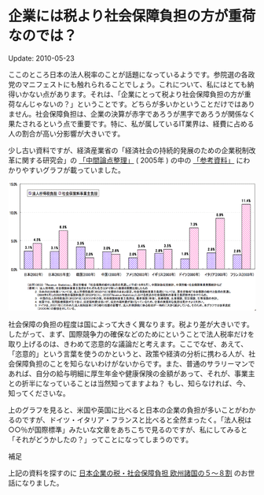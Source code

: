 # 企業には税より社会保障負担の方が重荷なのでは？

Update: 2010-05-23

ここのところ日本の法人税率のことが話題になっているようです。参院選の各政党のマニフェストにも触れられることでしょう。これについて、私にはとても納得いかない点があります。それは、「企業にとって税より社会保障負担の方が重荷なんじゃないの？」ということです。どちらが多いかということだけではありません。社会保障負担は、企業の決算が赤字であろうが黒字であろうが関係なく果たされるという点で重要です。特に、私が属しているIT業界は、経費に占める人の割合が高い分影響が大きいです。

少し古い資料ですが、経済産業省の「経済社会の持続的発展のための企業税制改革に関する研究会」の [「中間論点整理」](http://www.meti.go.jp/press/20050823001/20050823001.html) ( 2005年 ) の中の [「参考資料」](http://www.meti.go.jp/press/20050823001/4-zeisei-set.pdf)  にわかりやすいグラフが載っていました。

![](ShakaihosyoKigyohutan.png)

社会保障の負担の程度は国によって大きく異なります。税より差が大きいです。したがって、まず、国際競争力の確保などのためにということで法人税率だけを取り上げるのは、きわめて恣意的な議論だと考えます。ここでなぜ、あえて、「恣意的」という言葉を使うのかというと、政策や経済の分析に携わる人が、社会保障負担のことを知らないわけがないからです。また、普通のサラリーマンであれば、自分の給与明細に厚生年金や健康保険の金額があって、それが、事業主との折半になっていることは当然知ってますよね？ もし、知らなければ、今、知ってくださいな。

上のグラフを見ると、米国や英国に比べると日本の企業の負担が多いことがわかるのですが、ドイツ・イタリア・フランスと比べると全然まったく。「法人税は○○％が国際標準」みたいな文章をあちこちで見るのですが、私にしてみると「それがどうかしたの？」ってことになってしまうのです。

補足

上記の資料を探すのに [日本企業の税・社会保障負担 欧州諸国の５～８割](http://www.jcp.or.jp/akahata/aik4/2005-08-26/2005082601_01_1.html) のお世話になりました。
